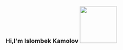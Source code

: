 ### Hi,I'm Islombek Kamolov <img src="https://media1.giphy.com/media/w1OBpBd7kJqHrJnJ13/giphy.gif?cid=ecf05e47ty9vmcbes5i5rgnjzc48lvclpelso0c95k3673xr&rid=giphy.gif&ct=s" width="100px"/>
